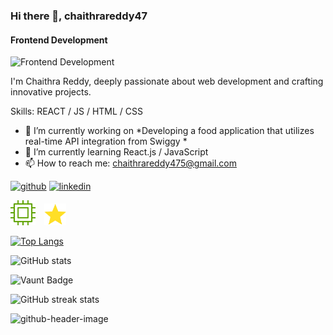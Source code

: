 
### Hi there 👋, chaithrareddy47
#### Frontend Development
![Frontend Development](![github-header-image](https://github.com/chaithrareddy47/chaithrareddy47/assets/142560987/97e4cd1d-5e7d-4633-814d-1da72b727dae))

I'm Chaithra Reddy, deeply passionate about web development and crafting innovative projects.

Skills: REACT / JS / HTML / CSS

- 🔭 I’m currently working on *Developing a food application that utilizes real-time API integration from Swiggy * 
- 🌱 I’m currently learning React.js / JavaScript 
- 📫 How to reach me: chaithrareddy475@gmail.com 


[<img src='https://cdn.jsdelivr.net/npm/simple-icons@3.0.1/icons/github.svg' alt='github' height='40'>](https://github.com/https://github.com/chaithrareddy47)  [<img src='https://cdn.jsdelivr.net/npm/simple-icons@3.0.1/icons/linkedin.svg' alt='linkedin' height='40'>](https://www.linkedin.com/in/https://www.linkedin.com/in/chaithra-reddy-097445278//)  

<a href='https://docs.github.com/en/developers'><img src='https://raw.githubusercontent.com/acervenky/animated-github-badges/master/assets/devbadge.gif' width='40' height='40'></a> <a href='https://stars.github.com/'><img src='https://raw.githubusercontent.com/acervenky/animated-github-badges/master/assets/starbadge.gif' width='35' height='35'></a> 

[![Top Langs](https://github-readme-stats.vercel.app/api/top-langs/?username=https://github.com/chaithrareddy47)](https://github.com/anuraghazra/github-readme-stats)

![GitHub stats](https://github-readme-stats.vercel.app/api?username=https://github.com/chaithrareddy47&show_icons=true&count_private=true)  

![Vaunt Badge](https://api.vaunt.dev/v1/github/entities/https://github.com/chaithrareddy47/contributions?format=svg&private=true)  

![GitHub streak stats](https://streak-stats.demolab.com/?user=https://github.com/chaithrareddy47)  



![github-header-image](https://github.com/chaithrareddy47/chaithrareddy47/assets/142560987/97e4cd1d-5e7d-4633-814d-1da72b727dae)
